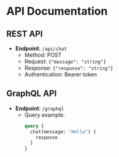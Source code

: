 # API Documentation

## REST API
- **Endpoint**: `/api/chat`
  - Method: POST
  - Request: `{"message": "string"}`
  - Response: `{"response": "string"}`
  - Authentication: Bearer token

## GraphQL API
- **Endpoint**: `/graphql`
  - Query example:
    ```graphql
    query {
      chat(message: "Hello") {
        response
      }
    }
    ```
